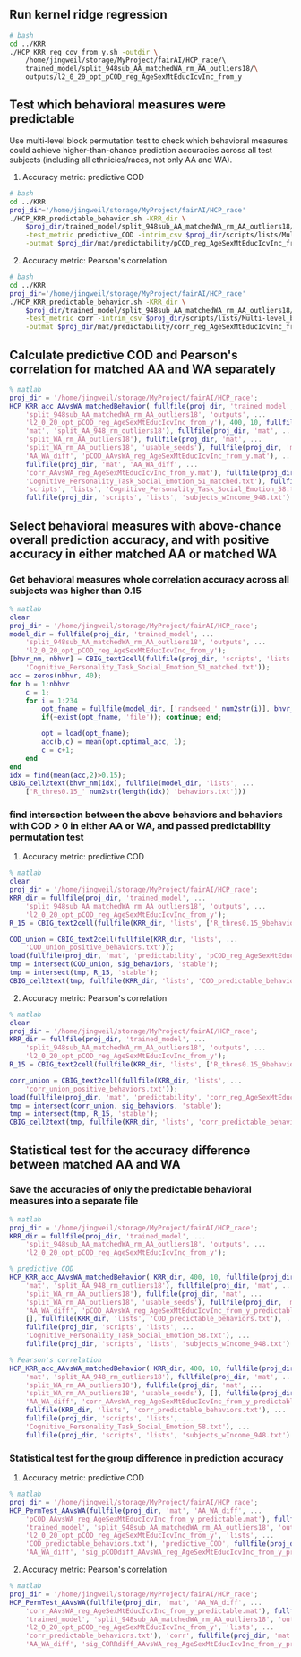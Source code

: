 ## Run kernel ridge regression

```bash
# bash
cd ../KRR
./HCP_KRR_reg_cov_from_y.sh -outdir \
    /home/jingweil/storage/MyProject/fairAI/HCP_race/\ 
    trained_model/split_948sub_AA_matchedWA_rm_AA_outliers18/\
    outputs/l2_0_20_opt_pCOD_reg_AgeSexMtEducIcvInc_from_y
```

## Test which behavioral measures were predictable

Use multi-level block permutation test to check which behavioral measures could achieve higher-than-chance prediction accuracies across all test subjects (including all ethnicies/races, not only AA and WA).

1. Accuracy metric: predictive COD

```bash
# bash
cd ../KRR
proj_dir='/home/jingweil/storage/MyProject/fairAI/HCP_race'
./HCP_KRR_predictable_behavior.sh -KRR_dir \
    $proj_dir/trained_model/split_948sub_AA_matchedWA_rm_AA_outliers18/outputs/l2_0_20_opt_pCOD_reg_AgeSexMtEducIcvInc_from_y \
    -test_metric predictive_COD -intrim_csv $proj_dir/scripts/lists/Multi-level_block_perm_948.csv \
    -outmat $proj_dir/mat/predictability/pCOD_reg_AgeSexMtEducIcvInc_from_y.mat
```

2. Accuracy metric: Pearson's correlation

```bash
# bash
cd ../KRR
proj_dir='/home/jingweil/storage/MyProject/fairAI/HCP_race'
./HCP_KRR_predictable_behavior.sh -KRR_dir \
    $proj_dir/trained_model/split_948sub_AA_matchedWA_rm_AA_outliers18/outputs/l2_0_20_opt_pCOD_reg_AgeSexMtEducIcvInc_from_y \
    -test_metric corr -intrim_csv $proj_dir/scripts/lists/Multi-level_block_perm_948.csv \
    -outmat $proj_dir/mat/predictability/corr_reg_AgeSexMtEducIcvInc_from_y.mat
```

## Calculate predictive COD and Pearson's correlation for matched AA and WA separately

```matlab
% matlab
proj_dir = '/home/jingweil/storage/MyProject/fairAI/HCP_race';
HCP_KRR_acc_AAvsWA_matchedBehavior( fullfile(proj_dir, 'trained_model', ...
    'split_948sub_AA_matchedWA_rm_AA_outliers18', 'outputs', ...
    'l2_0_20_opt_pCOD_reg_AgeSexMtEducIcvInc_from_y'), 400, 10, fullfile(proj_dir, ...
    'mat', 'split_AA_948_rm_outliers18'), fullfile(proj_dir, 'mat', ...
    'split_WA_rm_AA_outliers18'), fullfile(proj_dir, 'mat', ...
    'split_WA_rm_AA_outliers18', 'usable_seeds'), fullfile(proj_dir, 'mat', ...
    'AA_WA_diff', 'pCOD_AAvsWA_reg_AgeSexMtEducIcvInc_from_y.mat'), ...
    fullfile(proj_dir, 'mat', 'AA_WA_diff', ...
    'corr_AAvsWA_reg_AgeSexMtEducIcvInc_from_y.mat'), fullfile(proj_dir, 'scripts', 'lists', ...
    'Cognitive_Personality_Task_Social_Emotion_51_matched.txt'), fullfile(proj_dir, ...
    'scripts', 'lists', 'Cognitive_Personality_Task_Social_Emotion_58.txt'), ...
    fullfile(proj_dir, 'scripts', 'lists', 'subjects_wIncome_948.txt') )
```

## Select behavioral measures with above-chance overall prediction accuracy, and with positive accuracy in either matched AA or matched WA

### Get behavioral measures whole correlation accuracy across all subjects was higher than 0.15

```matlab
% matlab
clear
proj_dir = '/home/jingweil/storage/MyProject/fairAI/HCP_race';
model_dir = fullfile(proj_dir, 'trained_model', ...
    'split_948sub_AA_matchedWA_rm_AA_outliers18', 'outputs', ...
    'l2_0_20_opt_pCOD_reg_AgeSexMtEducIcvInc_from_y');
[bhvr_nm, nbhvr] = CBIG_text2cell(fullfile(proj_dir, 'scripts', 'lists', ...
    'Cognitive_Personality_Task_Social_Emotion_51_matched.txt'));
acc = zeros(nbhvr, 40);
for b = 1:nbhvr
    c = 1;
    for i = 1:234
        opt_fname = fullfile(model_dir, ['randseed_' num2str(i)], bhvr_nm{b}, ['final_result_' bhvr_nm{b} '.mat']);
        if(~exist(opt_fname, 'file')); continue; end;

        opt = load(opt_fname);
        acc(b,c) = mean(opt.optimal_acc, 1);
        c = c+1;
    end
end
idx = find(mean(acc,2)>0.15);
CBIG_cell2text(bhvr_nm(idx), fullfile(model_dir, 'lists', ...
    ['R_thres0.15_' num2str(length(idx)) 'behaviors.txt']))
```

### find intersection between the above behaviors and behaviors with COD > 0 in either AA or WA, and passed predictability permutation test

1. Accuracy metric: predictive COD

```matlab
% matlab
clear
proj_dir = '/home/jingweil/storage/MyProject/fairAI/HCP_race';
KRR_dir = fullfile(proj_dir, 'trained_model', ...
    'split_948sub_AA_matchedWA_rm_AA_outliers18', 'outputs', ...
    'l2_0_20_opt_pCOD_reg_AgeSexMtEducIcvInc_from_y');
R_15 = CBIG_text2cell(fullfile(KRR_dir, 'lists', ['R_thres0.15_9behaviors.txt']));

COD_union = CBIG_text2cell(fullfile(KRR_dir, 'lists', ...
    'COD_union_positive_behaviors.txt'));
load(fullfile(proj_dir, 'mat', 'predictability', 'pCOD_reg_AgeSexMtEducIcvInc_from_y.mat'))
tmp = intersect(COD_union, sig_behaviors, 'stable');
tmp = intersect(tmp, R_15, 'stable');
CBIG_cell2text(tmp, fullfile(KRR_dir, 'lists', 'COD_predictable_behaviors.txt'))
```

2. Accuracy metric: Pearson's correlation

```matlab
% matlab
clear
proj_dir = '/home/jingweil/storage/MyProject/fairAI/HCP_race';
KRR_dir = fullfile(proj_dir, 'trained_model', ...
    'split_948sub_AA_matchedWA_rm_AA_outliers18', 'outputs', ...
    'l2_0_20_opt_pCOD_reg_AgeSexMtEducIcvInc_from_y');
R_15 = CBIG_text2cell(fullfile(KRR_dir, 'lists', ['R_thres0.15_9behaviors.txt']));

corr_union = CBIG_text2cell(fullfile(KRR_dir, 'lists', ...
    'corr_union_positive_behaviors.txt'));
load(fullfile(proj_dir, 'mat', 'predictability', 'corr_reg_AgeSexMtEducIcvInc_from_y.mat'))
tmp = intersect(corr_union, sig_behaviors, 'stable');
tmp = intersect(tmp, R_15, 'stable');
CBIG_cell2text(tmp, fullfile(KRR_dir, 'lists', 'corr_predictable_behaviors.txt'))
```

## Statistical test for the accuracy difference between matched AA and WA

### Save the accuracies of only the predictable behavioral measures into a separate file

```matlab
% matlab
proj_dir = '/home/jingweil/storage/MyProject/fairAI/HCP_race';
KRR_dir = fullfile(proj_dir, 'trained_model', ...
    'split_948sub_AA_matchedWA_rm_AA_outliers18', 'outputs', ...
    'l2_0_20_opt_pCOD_reg_AgeSexMtEducIcvInc_from_y');

% predictive COD
HCP_KRR_acc_AAvsWA_matchedBehavior( KRR_dir, 400, 10, fullfile(proj_dir, ...
    'mat', 'split_AA_948_rm_outliers18'), fullfile(proj_dir, 'mat', ...
    'split_WA_rm_AA_outliers18'), fullfile(proj_dir, 'mat', ...
    'split_WA_rm_AA_outliers18', 'usable_seeds'), fullfile(proj_dir, 'mat', ...
    'AA_WA_diff', 'pCOD_AAvsWA_reg_AgeSexMtEducIcvInc_from_y_predictable.mat'), ...
    [], fullfile(KRR_dir, 'lists', 'COD_predictable_behaviors.txt'), ...
    fullfile(proj_dir, 'scripts', 'lists', ...
    'Cognitive_Personality_Task_Social_Emotion_58.txt'), ...
    fullfile(proj_dir, 'scripts', 'lists', 'subjects_wIncome_948.txt') )

% Pearson's correlation
HCP_KRR_acc_AAvsWA_matchedBehavior( KRR_dir, 400, 10, fullfile(proj_dir, ...
    'mat', 'split_AA_948_rm_outliers18'), fullfile(proj_dir, 'mat', ...
    'split_WA_rm_AA_outliers18'), fullfile(proj_dir, 'mat', ...
    'split_WA_rm_AA_outliers18', 'usable_seeds'), [], fullfile(proj_dir, 'mat', ...
    'AA_WA_diff', 'corr_AAvsWA_reg_AgeSexMtEducIcvInc_from_y_predictable.mat'), ...
    fullfile(KRR_dir, 'lists', 'corr_predictable_behaviors.txt'), ...
    fullfile(proj_dir, 'scripts', 'lists', ...
    'Cognitive_Personality_Task_Social_Emotion_58.txt'), ...
    fullfile(proj_dir, 'scripts', 'lists', 'subjects_wIncome_948.txt') )
```

### Statistical test for the group difference in prediction accuracy

1. Accuracy metric: predictive COD

```matlab
% matlab
proj_dir = '/home/jingweil/storage/MyProject/fairAI/HCP_race';
HCP_PermTest_AAvsWA(fullfile(proj_dir, 'mat', 'AA_WA_diff', ...
    'pCOD_AAvsWA_reg_AgeSexMtEducIcvInc_from_y_predictable.mat'), fullfile(proj_dir, ...
    'trained_model', 'split_948sub_AA_matchedWA_rm_AA_outliers18', 'outputs', ...
    'l2_0_20_opt_pCOD_reg_AgeSexMtEducIcvInc_from_y', 'lists', ...
    'COD_predictable_behaviors.txt'), 'predictive_COD', fullfile(proj_dir, 'mat', ...
    'AA_WA_diff', 'sig_pCODdiff_AAvsWA_reg_AgeSexMtEducIcvInc_from_y_predictable.mat'))
```

2. Accuracy metric: Pearson's correlation
 
```matlab
% matlab
proj_dir = '/home/jingweil/storage/MyProject/fairAI/HCP_race';
HCP_PermTest_AAvsWA(fullfile(proj_dir, 'mat', 'AA_WA_diff', ...
    'corr_AAvsWA_reg_AgeSexMtEducIcvInc_from_y_predictable.mat'), fullfile(proj_dir, ...
    'trained_model', 'split_948sub_AA_matchedWA_rm_AA_outliers18', 'outputs', ...
    'l2_0_20_opt_pCOD_reg_AgeSexMtEducIcvInc_from_y', 'lists', ...
    'corr_predictable_behaviors.txt'), 'corr', fullfile(proj_dir, 'mat', ...
    'AA_WA_diff', 'sig_CORRdiff_AAvsWA_reg_AgeSexMtEducIcvInc_from_y_predictable.mat'))
```